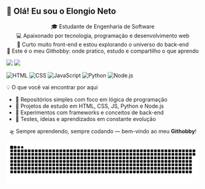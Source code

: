 <h2>👋 Olá! Eu sou o Elongio Neto</h2>

<p align="center">
  🎓 Estudante de Engenharia de Software <br>
  💻 Apaixonado por tecnologia, programação e desenvolvimento web <br>
  🎨 Curto muito front-end e estou explorando o universo do back-end <br>
  🚀 Este é o meu Githobby: onde pratico, estudo e compartilho o que aprendo
</p>
<p>
  <img width="48%" src="https://github-readme-stats.vercel.app/api?username=netinho99&show_icons=true&theme=tokyonight" />
  <img width="43%" src="https://github-readme-stats.vercel.app/api/top-langs/?username=netinho99&layout=compact&theme=dracula" />
</p>

![HTML](https://img.shields.io/badge/-HTML5-E34F26?style=for-the-badge&logo=html5&logoColor=fff)
![CSS](https://img.shields.io/badge/-CSS3-1572B6?style=for-the-badge&logo=css3)
![JavaScript](https://img.shields.io/badge/-JavaScript-F7DF1E?style=for-the-badge&logo=javascript&logoColor=000)
![Python](https://img.shields.io/badge/-Python-3776AB?style=for-the-badge&logo=python)
![Node.js](https://img.shields.io/badge/-Node.js-339933?style=for-the-badge&logo=nodedotjs&logoColor=white)

💡 O que você vai encontrar por aqui

- 📂 Repositórios simples com foco em lógica de programação
- 📘 Projetos de estudo em HTML, CSS, JS, Python e Node.js
- 🧪 Experimentos com frameworks e conceitos de back-end
- 💭 Testes, ideias e aprendizados em constante evolução

<p align="center">🛸 Sempre aprendendo, sempre codando — bem-vindo ao meu <strong>Githobby</strong>!</p>


![Snake animation](https://github.com/netinho99/netinho99/blob/output/github-contribution-grid-snake.svg)
